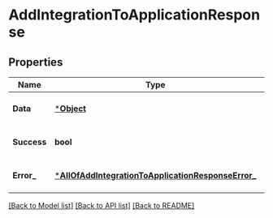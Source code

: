 # AddIntegrationToApplicationResponse

## Properties
Name | Type | Description | Notes
------------ | ------------- | ------------- | -------------
**Data** | [***Object**](.md) |  | [optional] [default to null]
**Success** | **bool** |  | [optional] [default to null]
**Error_** | [***AllOfAddIntegrationToApplicationResponseError_**](AllOfAddIntegrationToApplicationResponseError_.md) |  | [optional] [default to null]

[[Back to Model list]](../README.md#documentation-for-models) [[Back to API list]](../README.md#documentation-for-api-endpoints) [[Back to README]](../README.md)

